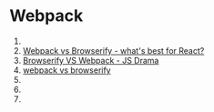 # Webpack

1. []()
1. [Webpack vs Browserify - what's best for React?](https://www.reddit.com/r/reactjs/comments/30at04/webpack_vs_browserify_whats_best_for_react/)
1. [Browserify VS Webpack - JS Drama](http://blog.namangoel.com/browserify-vs-webpack-js-drama)
1. [webpack vs browserify](http://soledadpenades.com/2015/02/20/webpack-vs-browserify/)
1. []()
1. []()
1. []()